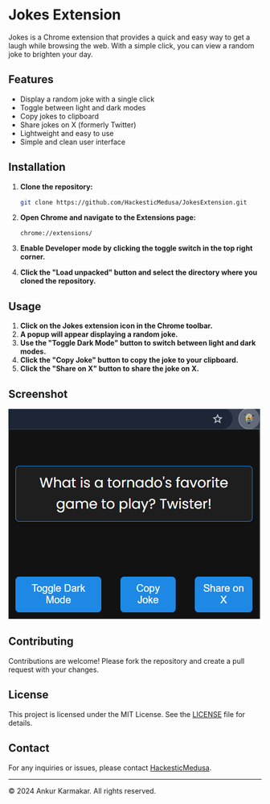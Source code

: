 # Jokes Extension

Jokes is a Chrome extension that provides a quick and easy way to get a laugh while browsing the web. With a simple click, you can view a random joke to brighten your day.

## Features

- Display a random joke with a single click
- Toggle between light and dark modes
- Copy jokes to clipboard
- Share jokes on X (formerly Twitter)
- Lightweight and easy to use
- Simple and clean user interface

## Installation

1. **Clone the repository:**
    ```bash
    git clone https://github.com/HackesticMedusa/JokesExtension.git
    ```

2. **Open Chrome and navigate to the Extensions page:**
    ```plaintext
    chrome://extensions/
    ```

3. **Enable Developer mode by clicking the toggle switch in the top right corner.**

4. **Click the "Load unpacked" button and select the directory where you cloned the repository.**

## Usage

1. **Click on the Jokes extension icon in the Chrome toolbar.**
2. **A popup will appear displaying a random joke.**
3. **Use the "Toggle Dark Mode" button to switch between light and dark modes.**
4. **Click the "Copy Joke" button to copy the joke to your clipboard.**
5. **Click the "Share on X" button to share the joke on X.**

## Screenshot

![Screenshot](screenshot.png)

## Contributing

Contributions are welcome! Please fork the repository and create a pull request with your changes.

## License

This project is licensed under the MIT License. See the [LICENSE](LICENSE) file for details.

## Contact

For any inquiries or issues, please contact [HackesticMedusa](mailto:ankurkarmakar247@gmail.com).

---

© 2024 Ankur Karmakar. All rights reserved.